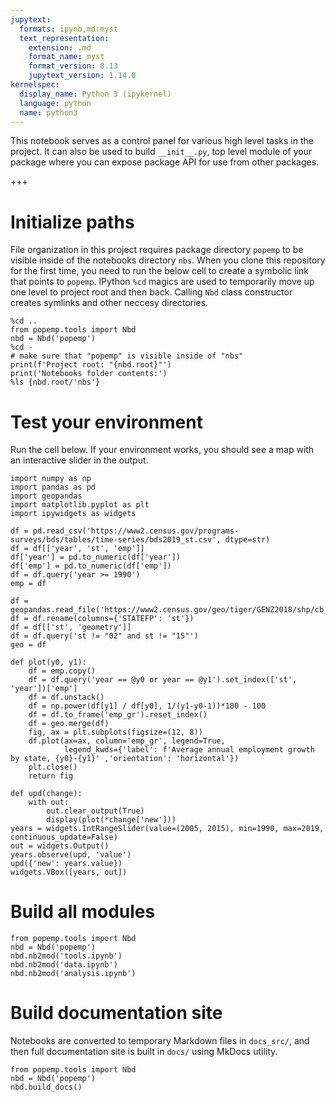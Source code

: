 ```yaml
---
jupytext:
  formats: ipynb,md:myst
  text_representation:
    extension: .md
    format_name: myst
    format_version: 0.13
    jupytext_version: 1.14.0
kernelspec:
  display_name: Python 3 (ipykernel)
  language: python
  name: python3
---
```


This notebook serves as a control panel for various high level tasks in the project. It can also be used to build `__init__.py`, top level module of your package where you can expose package API for use from other packages.

+++

# Initialize paths

File organization in this project requires package directory `popemp` to be visible inside of the notebooks directory `nbs`. When you clone this repository for the first time, you need to run the below cell to create a symbolic link that points to `popemp`. IPython `%cd` magics are used to temporarily move up one level to project root and then back. Calling `Nbd` class constructor creates symlinks and other neccesy directories.

```{code-cell} ipython3
%cd ..
from popemp.tools import Nbd
nbd = Nbd('popemp')
%cd -
# make sure that "popemp" is visible inside of "nbs"
print(f'Project root: "{nbd.root}"')
print('Notebooks folder contents:')
%ls {nbd.root/'nbs'}
```

# Test your environment
Run the cell below. If your environment works, you should see a map with an interactive slider in the output.

```{code-cell} ipython3
import numpy as np
import pandas as pd
import geopandas
import matplotlib.pyplot as plt
import ipywidgets as widgets

df = pd.read_csv('https://www2.census.gov/programs-surveys/bds/tables/time-series/bds2019_st.csv', dtype=str)
df = df[['year', 'st', 'emp']]
df['year'] = pd.to_numeric(df['year'])
df['emp'] = pd.to_numeric(df['emp'])
df = df.query('year >= 1990')
emp = df

df = geopandas.read_file('https://www2.census.gov/geo/tiger/GENZ2018/shp/cb_2018_us_state_20m.zip')
df = df.rename(columns={'STATEFP': 'st'})
df = df[['st', 'geometry']]
df = df.query('st != "02" and st != "15"')
geo = df

def plot(y0, y1):
    df = emp.copy()
    df = df.query('year == @y0 or year == @y1').set_index(['st', 'year'])['emp']
    df = df.unstack()
    df = np.power(df[y1] / df[y0], 1/(y1-y0-1))*100 - 100
    df = df.to_frame('emp_gr').reset_index()
    df = geo.merge(df)
    fig, ax = plt.subplots(figsize=(12, 8))
    df.plot(ax=ax, column='emp_gr', legend=True,
            legend_kwds={'label': f'Average annual employment growth by state, {y0}-{y1}' ,'orientation': 'horizontal'})
    plt.close()
    return fig

def upd(change):
    with out:
        out.clear_output(True)
        display(plot(*change['new']))
years = widgets.IntRangeSlider(value=(2005, 2015), min=1990, max=2019, continuous_update=False)
out = widgets.Output()
years.observe(upd, 'value')
upd({'new': years.value})
widgets.VBox([years, out])
```

# Build all modules

```{code-cell} ipython3
from popemp.tools import Nbd
nbd = Nbd('popemp')
nbd.nb2mod('tools.ipynb')
nbd.nb2mod('data.ipynb')
nbd.nb2mod('analysis.ipynb')
```

# Build documentation site

Notebooks are converted to temporary Markdown files in `docs_src/`, and then full documentation site is built in `docs/` using MkDocs utility.

```{code-cell} ipython3
from popemp.tools import Nbd
nbd = Nbd('popemp')
nbd.build_docs()
```
